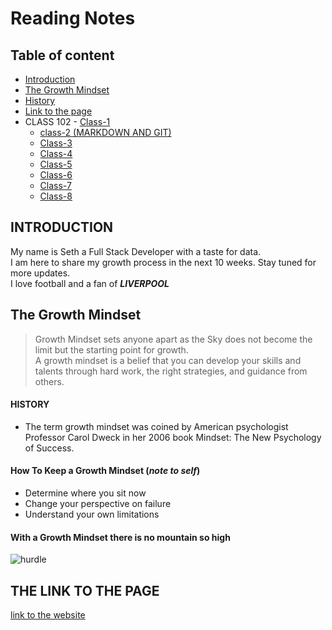 # Reading Notes

## Table of content
- [Introduction](#introduction)
- [The Growth Mindset](#the-growth-mindset)
- [History](#history)
- [Link to the page](#the-link-to-the-page)
- CLASS 102
      - [Class-1](/102/class_1.md)
     - [class-2 (MARKDOWN AND GIT)](/102/class_2.md)
     - [Class-3](/102/class_3.md)
     - [Class-4](/102/class_4.md)
     - [Class-5](/102/class_5.md)
     - [Class-6](/102/class_6.md)
     - [Class-7](/102/class_7.md)
     - [Class-8](/102/class_8.md)

## INTRODUCTION
My name is Seth a Full Stack Developer with a taste for data.   
I am here to share my growth process in the next 10 weeks. Stay tuned for more updates.  
I love football and a fan of **_LIVERPOOL_**



## The Growth Mindset
>Growth Mindset sets anyone apart as the Sky does not become the limit but the starting point for growth.  
A growth mindset is a belief that you can develop your skills and talents through hard work, the right strategies, and guidance from others.  

#### HISTORY
- The term growth mindset was coined by American psychologist Professor Carol Dweck in her 2006 book Mindset: The New Psychology of Success.
#### How To Keep a Growth Mindset (_note to self_)

+ Determine where you sit now
+ Change your perspective on failure
+ Understand your own limitations

#### With a Growth Mindset there is no mountain so high
![hurdle](https://i.pinimg.com/736x/42/43/4b/42434bfc8cbe330e3d84e3c03e743d73.jpg)
## THE LINK TO THE PAGE
[link to the website](https://sethadd.github.io/Reading-notes-102/)
